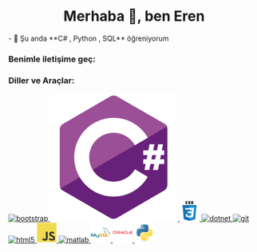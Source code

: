 <h1 align="center">Merhaba 👋, ben Eren</h1>
- 🌱 Şu anda **C# , Python , SQL** öğreniyorum

<h3 align="left">Benimle iletişime geç:</h3 >
<p align="left">
</p>

<h3 align="left">Diller ve Araçlar:</h3>
<p align = "left"> <a href = "https://getbootstrap.com" target = "_blank" rel = "noreferrer"> <img src = "https://raw.githubusercontent.com/devicons/devicon /master/icons/bootstrap/bootstrap-plain-wordmark.svg" alt = "bootstrap" width = "40" height = "40"/> </a> <a href = "https://www.w3schools.com /cs/" target = "_blank" rel = "noreferrer"> <img src = "https://raw.githubusercontent.com/devicons/devicon/master/icons/csharp/csharp-original.svg" alt = "csharp " genişlik = "40" yükseklik = "40"/> </a> <a href = "https://www.w3schools.com/css/" target = "_blank" rel = "noreferrer"> <img src= "https://raw.githubusercontent.com/devicons/devicon/master/icons/css3/css3-original-wordmark.svg" alt = "css3" width = "40" height = "40"/> </a> <a href = "https://dotnet.microsoft.com/" target = "_blank" rel = "noreferrer"> <img src = "https://raw.githubusercontent.com/devicons/devicon/master/icons/ dot-net/dot-net-original-wordmark.svg" alt = "dotnet" width = "40" height = "40"/> </a> <a href = "https://git-scm.com/ " target = "_blank" rel = "noreferrer"> <img src = "https://www.vectorlogo.zone/logos/git-scm/git-scm-icon.svg" alt = "git" width = "40 " height = "40"/> </a> <a href = "https://www.w3.org/html/" target = "_blank" rel = "noreferrer"> <img src = "https:// raw.githubusercontent.com/devicons/devicon/master/icons/html5/html5-original-wordmark.svg" alt = "html5" width = "40" height = "40"/> </a> <a href = " https://developer.mozilla.org/en-US/docs/Web/JavaScript" target = "_blank" rel = "noreferrer"> <img src = "https://raw.githubusercontent.com/devicons/devicon/ master/icons/javascript/javascript-original.svg" alt = "javascript" width = "40" height = "40"/> </a> <a href = "https://www.mathworks.com/" hedef ="_blank" rel = "noreferrer"> <img src = "https://upload.wikimedia.org/wikipedia/commons/2/21/Matlab_Logo.png" alt = "matlab" width = "40" height = " 40"/> </a> <a href = "https://www.mysql.com/" target = "_blank" rel = "noreferrer"> <img src = "https://raw.githubusercontent.com/devicons/devicon/master/icons/mysql/mysql-original-wordmark.svg" alt = "mysql" width = "40" height = "40"/> </a> <a href = "https:// www.oracle.com/" target = "_blank" rel = "noreferrer"> <img src = "https://raw.githubusercontent.com/devicons/devicon/master/icons/oracle/oracle-original.svg" alt ="oracle" width = "40" height = "40"/> </a> <a href = "https://www.python.org" target = "_blank" rel = "noreferrer"> <img src= "https://raw.githubusercontent.com/devicons/devicon/master/icons/python/python-original.svg" alt = "python" width = "40" height = "40"/> </a> </ p>
